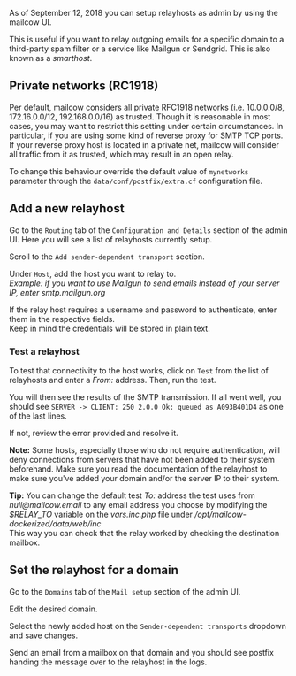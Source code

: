 As of September 12, 2018 you can setup relayhosts as admin by using the mailcow UI.

This is useful if you want to relay outgoing emails for a specific domain to a third-party spam filter or a service like Mailgun or Sendgrid. This is also known as a _smarthost_.

## Private networks (RC1918)

Per default, mailcow considers all private RFC1918 networks (i.e. 10.0.0.0/8, 172.16.0.0/12, 192.168.0.0/16) as trusted. Though it is reasonable in most cases, you may want to restrict this setting under certain circumstances. In particular, if you are using some kind of reverse proxy for SMTP TCP ports. If your reverse proxy host is located in a private net, mailcow will consider all traffic from it as trusted, which may result in an open relay. 

To change this behaviour override the default value of `mynetworks` parameter through the `data/conf/postfix/extra.cf` configuration file.

## Add a new relayhost
Go to the `Routing` tab of the `Configuration and Details` section of the admin UI.
Here you will see a list of relayhosts currently setup.

Scroll to the `Add sender-dependent transport` section.

Under `Host`, add the host you want to relay to. <br>
_Example: if you want to use Mailgun to send emails instead of your server IP, enter smtp.mailgun.org_

If the relay host requires a username and password to authenticate, enter them in the respective fields. <br>
Keep in mind the credentials will be stored in plain text.

### Test a relayhost
To test that connectivity to the host works, click on `Test` from the list of relayhosts and enter a _From:_ address. Then, run the test.

You will then see the results of the SMTP transmission. If all went well, you should see
`SERVER -> CLIENT: 250 2.0.0 Ok: queued as A093B401D4` as one of the last lines.

If not, review the error provided and resolve it.

**Note:** Some hosts, especially those who do not require authentication, will deny connections from servers that have not been added to their system beforehand. Make sure you read the documentation of the relayhost to make sure you've added your domain and/or the server IP to their system.

**Tip:** You can change the default test _To:_ address the test uses from _null@mailcow.email_ to any email address you choose by modifying the _$RELAY_TO_ variable on the _vars.inc.php_ file under _/opt/mailcow-dockerized/data/web/inc_ <br> This way you can check that the relay worked by checking the destination mailbox.

## Set the relayhost for a domain
Go to the `Domains` tab of the `Mail setup` section of the admin UI.

Edit the desired domain.

Select the newly added host on the `Sender-dependent transports` dropdown and save changes.

Send an email from a mailbox on that domain and you should see postfix handing the message over to the relayhost in the logs.
